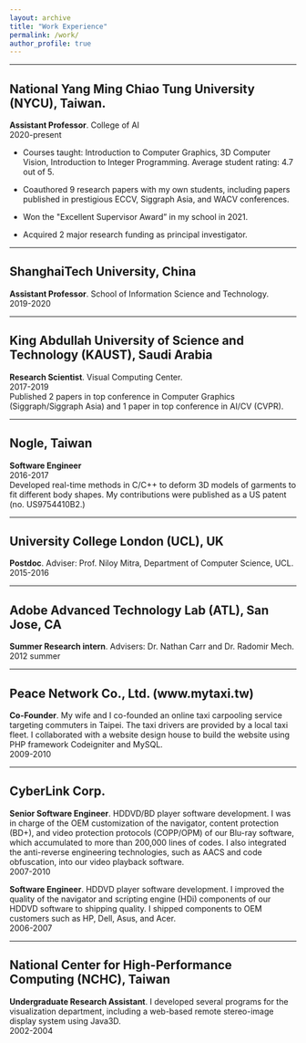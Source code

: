 ```yaml
---
layout: archive
title: "Work Experience"
permalink: /work/
author_profile: true
---
```


<hr>

<h2>National Yang Ming Chiao Tung University (NYCU), Taiwan.</h2>
<p><b>Assistant Professor</b>. College of AI<br>
2020-present<br>

* Courses taught: Introduction to Computer Graphics, 3D Computer Vision, Introduction to Integer Programming. Average student rating: 4.7 out of 5.<br>

* Coauthored 9 research papers with my own students, including papers published in prestigious ECCV, Siggraph Asia, and WACV conferences.<br>

* Won the "Excellent Supervisor Award” in my school in 2021.<br>

* Acquired 2 major research funding as principal investigator.
</p>

<hr>

<h2>ShanghaiTech University, China</h2>
<p><b>Assistant Professor</b>. School of Information Science and Technology.<br>
2019-2020
</p>

<hr>

<h2>King Abdullah University of Science and Technology (KAUST), Saudi Arabia</h2>
<p><b>Research Scientist</b>. Visual Computing Center.<br>
2017-2019<br>
Published 2 papers in top conference in Computer Graphics (Siggraph/Siggraph Asia) and 1 paper in top conference in AI/CV (CVPR).
</p>

<hr>

<h2>Nogle, Taiwan</h2>
<p><b>Software Engineer</b><br>
2016-2017<br>
Developed real-time methods in C/C++ to deform 3D models of garments to fit different body shapes. My contributions were published as a US patent (no. US9754410B2.)
<br>

<hr>

<h2>University College London (UCL), UK</h2>
<p><b>Postdoc</b>. Adviser: Prof. Niloy Mitra, Department of Computer Science, UCL.<br>
2015-2016 </p>

<hr>

<h2>Adobe Advanced Technology Lab (ATL), San Jose, CA</h2>
<p><b>Summer Research intern</b>. Advisers: Dr. Nathan Carr and Dr. Radomir Mech.<br>
2012 summer</p>

<hr>

<h2>Peace Network Co., Ltd. (www.mytaxi.tw)</h2>
<p><b>Co-Founder</b>. My wife and I co-founded an online taxi carpooling service targeting commuters in Taipei. The taxi drivers are provided by a local taxi fleet. I collaborated with a website design house to build the website using PHP framework Codeigniter and MySQL.<br>
2009-2010</p>

<hr>

<h2>CyberLink Corp.</h2>
<p><b>Senior Software Engineer</b>. HDDVD/BD player software development. I was in charge of the OEM customization of the navigator, content protection (BD+), and video protection protocols (COPP/OPM) of our Blu-ray software, which accumulated to more than 200,000 lines of codes. I also integrated the anti-reverse engineering technologies, such as AACS and code obfuscation, into our video playback software.<br>
2007-2010</p>
<p><b>Software Engineer</b>. HDDVD player software development. I improved the quality of the navigator and scripting engine (HDi) components of our HDDVD software to shipping quality. I shipped components to OEM customers such as HP, Dell, Asus, and Acer.<br>
2006-2007</p>

<hr>

<h2>National Center for High-Performance Computing (NCHC), Taiwan</h2>
<p><b>Undergraduate Research Assistant</b>. I developed several programs for the visualization department, including a web-based remote stereo-image display system using Java3D.<br>
2002-2004</p>
